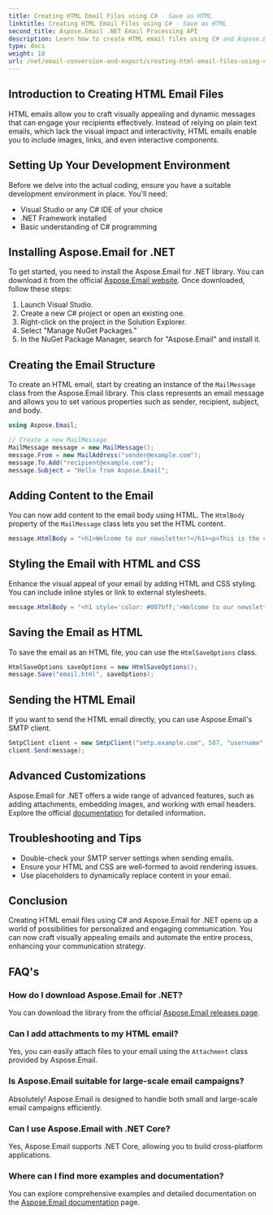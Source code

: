 ```yaml
---
title: Creating HTML Email Files using C# - Save as HTML
linktitle: Creating HTML Email Files using C# - Save as HTML
second_title: Aspose.Email .NET Email Processing API
description: Learn how to create HTML email files using C# and Aspose.Email for .NET. Step-by-step guide with source code for seamless email customization.
type: docs
weight: 18
url: /net/email-conversion-and-export/creating-html-email-files-using-csharp-save-as-html/
---
```


## Introduction to Creating HTML Email Files

HTML emails allow you to craft visually appealing and dynamic messages that can engage your recipients effectively. Instead of relying on plain text emails, which lack the visual impact and interactivity, HTML emails enable you to include images, links, and even interactive components.

## Setting Up Your Development Environment

Before we delve into the actual coding, ensure you have a suitable development environment in place. You'll need:

- Visual Studio or any C# IDE of your choice
- .NET Framework installed
- Basic understanding of C# programming

## Installing Aspose.Email for .NET

To get started, you need to install the Aspose.Email for .NET library. You can download it from the official [Aspose.Email website](https://downloads.aspose.com/email/net). Once downloaded, follow these steps:

1. Launch Visual Studio.
2. Create a new C# project or open an existing one.
3. Right-click on the project in the Solution Explorer.
4. Select "Manage NuGet Packages."
5. In the NuGet Package Manager, search for "Aspose.Email" and install it.

## Creating the Email Structure

To create an HTML email, start by creating an instance of the `MailMessage` class from the Aspose.Email library. This class represents an email message and allows you to set various properties such as sender, recipient, subject, and body.

```csharp
using Aspose.Email;

// Create a new MailMessage
MailMessage message = new MailMessage();
message.From = new MailAddress("sender@example.com");
message.To.Add("recipient@example.com");
message.Subject = "Hello from Aspose.Email";
```

## Adding Content to the Email

You can now add content to the email body using HTML. The `HtmlBody` property of the `MailMessage` class lets you set the HTML content.

```csharp
message.HtmlBody = "<h1>Welcome to our newsletter!</h1><p>This is the content of our email.</p>";
```

## Styling the Email with HTML and CSS

Enhance the visual appeal of your email by adding HTML and CSS styling. You can include inline styles or link to external stylesheets.

```csharp
message.HtmlBody = "<h1 style='color: #007bff;'>Welcome to our newsletter!</h1><p style='font-size: 16px;'>This is the content of our email.</p>";
```

## Saving the Email as HTML

To save the email as an HTML file, you can use the `HtmlSaveOptions` class.

```csharp
HtmlSaveOptions saveOptions = new HtmlSaveOptions();
message.Save("email.html", saveOptions);
```

## Sending the HTML Email

If you want to send the HTML email directly, you can use Aspose.Email's SMTP client.

```csharp
SmtpClient client = new SmtpClient("smtp.example.com", 587, "username", "password");
client.Send(message);
```

## Advanced Customizations

Aspose.Email for .NET offers a wide range of advanced features, such as adding attachments, embedding images, and working with email headers. Explore the official [documentation](https://reference.aspose.com/email/net) for detailed information.

## Troubleshooting and Tips

- Double-check your SMTP server settings when sending emails.
- Ensure your HTML and CSS are well-formed to avoid rendering issues.
- Use placeholders to dynamically replace content in your email.

## Conclusion

Creating HTML email files using C# and Aspose.Email for .NET opens up a world of possibilities for personalized and engaging communication. You can now craft visually appealing emails and automate the entire process, enhancing your communication strategy.

## FAQ's

### How do I download Aspose.Email for .NET?

You can download the library from the official [Aspose.Email releases page](https://releases.aspose.com/email/net).

### Can I add attachments to my HTML email?

Yes, you can easily attach files to your email using the `Attachment` class provided by Aspose.Email.

### Is Aspose.Email suitable for large-scale email campaigns?

Absolutely! Aspose.Email is designed to handle both small and large-scale email campaigns efficiently.

### Can I use Aspose.Email with .NET Core?

Yes, Aspose.Email supports .NET Core, allowing you to build cross-platform applications.

### Where can I find more examples and documentation?

You can explore comprehensive examples and detailed documentation on the [Aspose.Email documentation](https://reference.aspose.com/email/net) page.
